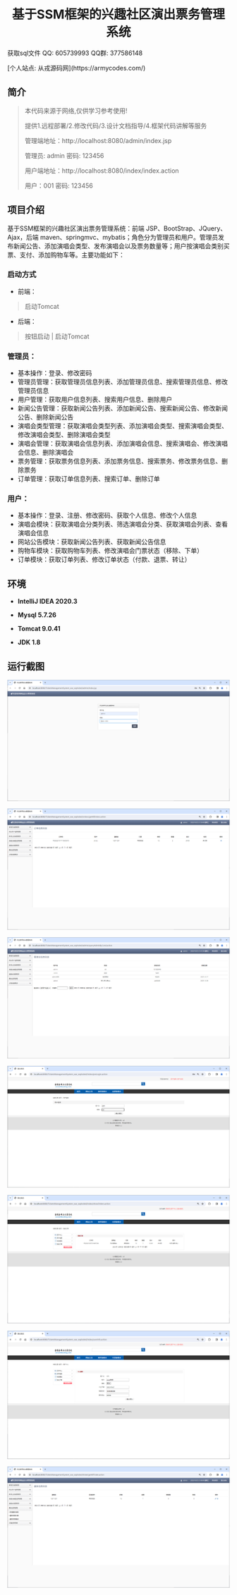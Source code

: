 <p><h1 align="center">基于SSM框架的兴趣社区演出票务管理系统</h1></p>

<p> 获取sql文件 QQ: 605739993 QQ群: 377586148 </p>
<p> [个人站点: 从戎源码网](https://armycodes.com/)</p>

## 简介

> 本代码来源于网络,仅供学习参考使用!
>
> 提供1.远程部署/2.修改代码/3.设计文档指导/4.框架代码讲解等服务
>
> 管理端地址：http://localhost:8080/admin/index.jsp
> 
> 管理员: admin 密码: 123456
>
> 用户端地址：http://localhost:8080/index/index.action
> 
> 用户：001 密码: 123456
>

## 项目介绍

基于SSM框架的兴趣社区演出票务管理系统：前端 JSP、BootStrap、JQuery、Ajax，后端 maven、springmvc、mybatis；角色分为管理员和用户。管理员发布新闻公告、添加演唱会类型、发布演唱会以及票务数量等；用户按演唱会类别买票、支付、添加购物车等。主要功能如下：

### 启动方式

- 前端：
> 启动Tomcat

- 后端：
> 按钮启动 | 启动Tomcat

### 管理员：

- 基本操作：登录、修改密码
- 管理员管理：获取管理员信息列表、添加管理员信息、搜索管理员信息、修改管理员信息
- 用户管理：获取用户信息列表、搜索用户信息、删除用户
- 新闻公告管理：获取新闻公告列表、添加新闻公告、搜索新闻公告、修改新闻公告、删除新闻公告
- 演唱会类型管理：获取演唱会类型列表、添加演唱会类型、搜索演唱会类型、修改演唱会类型、删除演唱会类型
- 演唱会管理：获取演唱会信息列表、添加演唱会信息、搜索演唱会、修改演唱会信息、删除演唱会
- 票务管理：获取票务信息列表、添加票务信息、搜索票务、修改票务信息、删除票务
- 订单管理：获取订单信息列表、搜索订单、删除订单

### 用户：

- 基本操作：登录、注册、修改密码、获取个人信息、修改个人信息
- 演唱会模块：获取演唱会分类列表、筛选演唱会分类、获取演唱会列表、查看演唱会信息
- 网站公告模块：获取新闻公告列表、获取新闻公告信息
- 购物车模块：获取购物车列表、修改演唱会门票状态（移除、下单）
- 订单模块：获取订单列表、修改订单状态（付款、退票、转让）

## 环境

- <b>IntelliJ IDEA 2020.3</b>

- <b>Mysql 5.7.26</b>

- <b>Tomcat 9.0.41</b>

- <b>JDK 1.8</b>

## 运行截图
![](screenshot/1.png)

![](screenshot/2.png)

![](screenshot/3.png)

![](screenshot/4.png)

![](screenshot/5.png)

![](screenshot/6.png)

![](screenshot/7.png)
